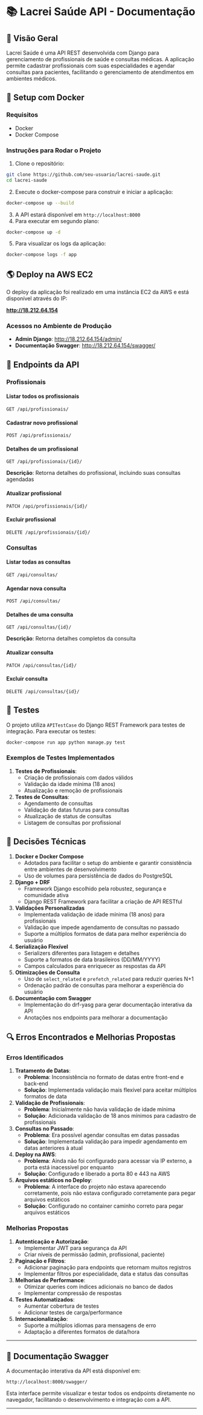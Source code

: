 # 📚 Lacrei Saúde API - Documentação

## 👀 Visão Geral

Lacrei Saúde é uma API REST desenvolvida com Django para gerenciamento de profissionais de saúde e consultas médicas. A aplicação permite cadastrar profissionais com suas especialidades e agendar consultas para pacientes, facilitando o gerenciamento de atendimentos em ambientes médicos.

## 🐳 Setup com Docker

### Requisitos

- Docker
- Docker Compose

### Instruções para Rodar o Projeto

1. Clone o repositório:

```bash
git clone https://github.com/seu-usuario/lacrei-saude.git
cd lacrei-saude
```

2. Execute o docker-compose para construir e iniciar a aplicação:

```bash
docker-compose up --build
```

3. A API estará disponível em `http://localhost:8000`
4. Para executar em segundo plano:

```bash
docker-compose up -d
```

5. Para visualizar os logs da aplicação:

```bash
docker-compose logs -f app
```

## 🌎 Deploy na AWS EC2

O deploy da aplicação foi realizado em uma instância EC2 da AWS e está disponível através do IP:

**http://18.212.64.154**

### Acessos no Ambiente de Produção

- **Admin Django**: http://18.212.64.154/admin/
- **Documentação Swagger**: http://18.212.64.154/swagger/ 

## 🚀 Endpoints da API

### Profissionais

#### Listar todos os profissionais

```
GET /api/profissionais/
```

#### Cadastrar novo profissional

```
POST /api/profissionais/
```

#### Detalhes de um profissional

```
GET /api/profissionais/{id}/
```

**Descrição**: Retorna detalhes do profissional, incluindo suas consultas agendadas

#### Atualizar profissional

```
PATCH /api/profissionais/{id}/
```

#### Excluir profissional

```
DELETE /api/profissionais/{id}/
```


### Consultas

#### Listar todas as consultas

```
GET /api/consultas/
```

#### Agendar nova consulta

```
POST /api/consultas/
```

#### Detalhes de uma consulta

```
GET /api/consultas/{id}/
```

**Descrição**: Retorna detalhes completos da consulta

#### Atualizar consulta

```
PATCH /api/consultas/{id}/
```

#### Excluir consulta

```
DELETE /api/consultas/{id}/
```


## 🧪 Testes

O projeto utiliza `APITestCase` do Django REST Framework para testes de integração. Para executar os testes:

```bash
docker-compose run app python manage.py test
```

### Exemplos de Testes Implementados

1. **Testes de Profissionais**:
    - Criação de profissionais com dados válidos
    - Validação da idade mínima (18 anos)
    - Atualização e remoção de profissionais
2. **Testes de Consultas**:
    - Agendamento de consultas
    - Validação de datas futuras para consultas
    - Atualização de status de consultas
    - Listagem de consultas por profissional


## 🧠 Decisões Técnicas

1. **Docker e Docker Compose**
    - Adotados para facilitar o setup do ambiente e garantir consistência entre ambientes de desenvolvimento
    - Uso de volumes para persistência de dados do PostgreSQL
2. **Django + DRF**
    - Framework Django escolhido pela robustez, segurança e comunidade ativa
    - Django REST Framework para facilitar a criação de API RESTful
3. **Validações Personalizadas**
    - Implementada validação de idade mínima (18 anos) para profissionais
    - Validação que impede agendamento de consultas no passado
    - Suporte a múltiplos formatos de data para melhor experiência do usuário
4. **Serialização Flexível**
    - Serializers diferentes para listagem e detalhes
    - Suporte a formatos de data brasileiros (DD/MM/YYYY)
    - Campos calculados para enriquecer as respostas da API
5. **Otimizações de Consulta**
    - Uso de `select_related` e `prefetch_related` para reduzir queries N+1
    - Ordenação padrão de consultas para melhorar a experiência do usuário
6. **Documentação com Swagger**
    - Implementação do drf-yasg para gerar documentação interativa da API
    - Anotações nos endpoints para melhorar a documentação


## 🔍 Erros Encontrados e Melhorias Propostas

### Erros Identificados

1. **Tratamento de Datas**:
    - **Problema**: Inconsistência no formato de datas entre front-end e back-end
    - **Solução**: Implementada validação mais flexível para aceitar múltiplos formatos de data
2. **Validação de Profissionais**:
    - **Problema**: Inicialmente não havia validação de idade mínima
    - **Solução**: Adicionada validação de 18 anos mínimos para cadastro de profissionais
3. **Consultas no Passado**:
    - **Problema**: Era possível agendar consultas em datas passadas
    - **Solução**: Implementada validação para impedir agendamento em datas anteriores à atual
4. **Deploy na AWS**:
    - **Problema**: Ainda não foi configurado para acessar via IP externo, a porta está inacessivel por enquanto
    - **Solução**: Configurado e liberado a porta 80 e 443 na AWS
5. **Arquivos estáticos no Deploy**:
    - **Problema**: A interface do projeto não estava aparecendo corretamente, pois não estava configurado corretamente para pegar arquivos estáticos 
    - **Solução**: Configurado no container caminho correto para pegar arquivos estáticos

### Melhorias Propostas

1. **Autenticação e Autorização**:
    - Implementar JWT para segurança da API
    - Criar níveis de permissão (admin, profissional, paciente)
2. **Paginação e Filtros**:
    - Adicionar paginação para endpoints que retornam muitos registros
    - Implementar filtros por especialidade, data e status das consultas
3. **Melhorias de Performance**:
    - Otimizar queries com índices adicionais no banco de dados
    - Implementar compressão de respostas
4. **Testes Automatizados**:
    - Aumentar cobertura de testes
    - Adicionar testes de carga/performance
5. **Internacionalização**:
    - Suporte a múltiplos idiomas para mensagens de erro
    - Adaptação a diferentes formatos de data/hora

---

## 📝 Documentação Swagger

A documentação interativa da API está disponível em:

```
http://localhost:8000/swagger/
```

Esta interface permite visualizar e testar todos os endpoints diretamente no navegador, facilitando o desenvolvimento e integração com a API.

---
